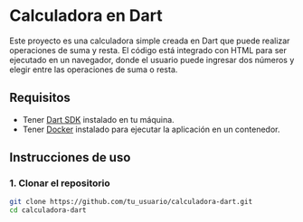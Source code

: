 # Calculadora en Dart

Este proyecto es una calculadora simple creada en Dart que puede realizar operaciones de suma y resta. El código está integrado con HTML para ser ejecutado en un navegador, donde el usuario puede ingresar dos números y elegir entre las operaciones de suma o resta.

## Requisitos

- Tener [Dart SDK](https://dart.dev/get-dart) instalado en tu máquina.
- Tener [Docker](https://www.docker.com/) instalado para ejecutar la aplicación en un contenedor.

## Instrucciones de uso

### 1. Clonar el repositorio

```bash
git clone https://github.com/tu_usuario/calculadora-dart.git
cd calculadora-dart
